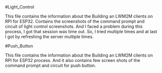 #Light_Control

This file contains the information about the Building an LWM2M clients on RPI for ESP32.
Contains the screenshots of the command prompt and circuit of light control screenshots.
And I faced a problem during this process, I got that session was time out. So, I tried multiple times and at last I got by refreshing the server multiple times.

#Push_Button

This file contains the information about the Building an LWM2M clients on RPI for ESP32 process. 
And it also contains few screen shots of the command prompt and circuit for push button.
